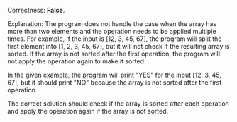 Correctness: **False**.

Explanation: The program does not handle the case when the array has more than two elements and the operation needs to be applied multiple times. For example, if the input is [12, 3, 45, 67], the program will split the first element into [1, 2, 3, 45, 67], but it will not check if the resulting array is sorted. If the array is not sorted after the first operation, the program will not apply the operation again to make it sorted.

In the given example, the program will print "YES" for the input [12, 3, 45, 67], but it should print "NO" because the array is not sorted after the first operation.

The correct solution should check if the array is sorted after each operation and apply the operation again if the array is not sorted.